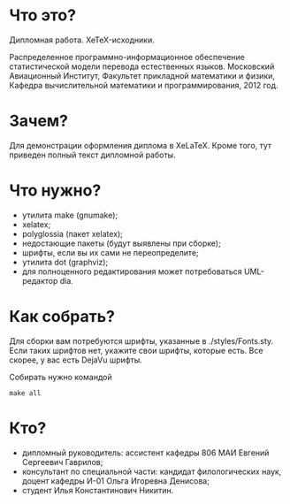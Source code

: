 # Что это?

Дипломная работа. XeTeX-исходники.

Распределенное программно-информационное обеспечение
статистической модели перевода естественных языков.
Московский Авиационный Институт,
Факультет прикладной математики и физики,
Кафедра вычислительной математики и программирования, 2012 год.

# Зачем?

Для демонстрации оформления диплома в XeLaTeX.
Кроме того, тут приведен полный текст дипломной работы.

# Что нужно?

* утилита make (gnumake);
* xelatex;
* polyglossia (пакет xelatex);
* недостающие пакеты (будут выявлены при сборке);
* шрифты, если вы их сами не переопределите;
* утилита dot (graphviz);
* для полноценного редактирования может потребоваться UML-редактор dia.

# Как собрать?

Для сборки вам потребуются шрифты, указанные в ./styles/Fonts.sty.
Если таких шрифтов нет, укажите свои шрифты, которые есть.
Все скорее, у вас есть DejaVu шрифты.

Собирать нужно командой

    make all

# Кто?

* дипломный руководитель: ассистент кафедры 806 МАИ Евгений Сергеевич Гаврилов;
* консультант по специальной части: кандидат филологических наук,
    доцент кафедры  И-01 Ольга Игоревна Денисова;
* студент Илья Константинович Никитин.
